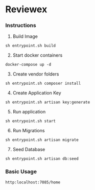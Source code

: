 # Reviewex

### Instructions

1. Build Image
```
sh entrypoint.sh build 
```

2. Start docker containers
```
docker-compose up -d
```

3. Create vendor folders
```
sh entrypoint.sh composer install 
```

4. Create Application Key
```
sh entrypoint.sh artisan key:generate 
```
  
5. Run application
```
sh entrypoint.sh start
```

6. Run Migrations
```
sh entrypoint.sh artisan migrate
```

7. Seed Database
```
sh entrypoint.sh artisan db:seed
```
  
### Basic Usage
  
```
http:localhost:7085/home
```
